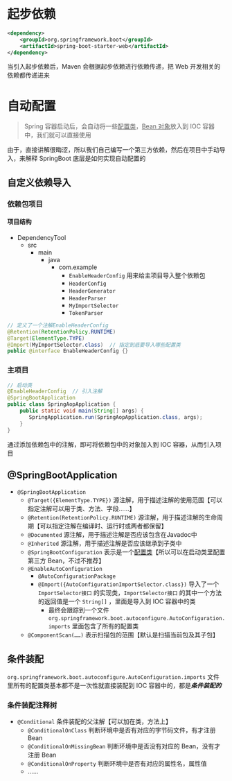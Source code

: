 # 起步依赖
```xml
<dependency>
	<groupId>org.springframework.boot</groupId>
	<artifactId>spring-boot-starter-web</artifactId>
</dependency>
```

当引入起步依赖后，Maven 会根据起步依赖进行依赖传递，把 Web 开发相关的依赖都传递进来

# 自动配置
>Spring 容器启动后，会自动将一些<u>配置类</u>，<u>Bean 对象</u>放入到 IOC 容器中，我们就可以直接使用

由于，直接讲解很晦涩，所以我们自己编写一个第三方依赖，然后在项目中手动导入，来解释 SpringBoot 底层是如何实现自动配置的

## 自定义依赖导入
### 依赖包项目
#### 项目结构
- DependencyTool
	- src
		- main
			- java
				- com.example
					- `EnableHeaderConfig` 用来给主项目导入整个依赖包
					- `HeaderConfig`
					- `HeaderGenerator`
					- `HeaderParser`
					- `MyImportSelector`
					- `TokenParser`

```java
// 定义了一个注解EnableHeaderConfig
@Retention(RetentionPolicy.RUNTIME)
@Target(ElementType.TYPE)
@Import(MyImportSelector.class)  // 指定到底要导入哪些配置类
public @interface EnableHeaderConfig {}
```

### 主项目
```java
// 启动类
@EnableHeaderConfig  // 引入注解
@SpringBootApplication  
public class SpringAopApplication {  
    public static void main(String[] args) {  
       SpringApplication.run(SpringAopApplication.class, args);  
    }  
}
```

通过添加依赖包中的注解，即可将依赖包中的对象加入到 IOC 容器，从而引入项目

## @SpringBootApplication
- `@SpringBootApplication`
	- `@Target({ElementType.TYPE})`  源注解，用于描述注解的使用范围【可以指定注解可以用于类、方法、字段……】
	- `@Retention(RetentionPolicy.RUNTIME)`  源注解，用于描述注解的生命周期【可以指定注解在编译时、运行时或两者都保留】
	- `@Documented`  源注解，用于描述注解是否应该包含在Javadoc中
	- `@Inherited`  源注解，用于描述注解是否应该继承到子类中
	- `@SpringBootConfiguration`  表示是一个<u>配置类</u>【所以可以在启动类里配置第三方 Bean，不过不推荐】
	- `@EnableAutoConfiguration`  
		- `@AutoConfigurationPackage` 
		- `@Import({AutoConfigurationImportSelector.class})` 导入了一个 `ImportSelector接口` 的实现类，`ImportSelector接口` 的其中一个方法的返回值是一个 `String[]` ，里面是导入到 IOC 容器中的类
			- 最终会跟踪到一个文件 `org.springframework.boot.autoconfigure.AutoConfiguration.imports` 里面包含了所有的配置类
	- `@ComponentScan(……)` 表示扫描包的范围【默认是扫描当前包及其子包】

## 条件装配
`org.springframework.boot.autoconfigure.AutoConfiguration.imports` 文件里所有的配置类基本都不是一次性就直接装配到 IOC 容器中的，都是***条件装配的***

### 条件装配注释树
- `@Conditional` 条件装配的父注解【可以加在类，方法上】
	- `@ConditionalOnClass` 判断环境中是否有对应的字节码文件，有才注册 Bean
	- `@ConditionalOnMissingBean` 判断环境中是否没有对应的 Bean，没有才注册 Bean
	- `@ConditionalOnProperty` 判断环境中是否有对应的属性名，属性值
	- ……


































